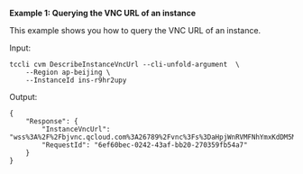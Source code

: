 **Example 1: Querying the VNC URL of an instance**

This example shows you how to query the VNC URL of an instance.

Input: 

```
tccli cvm DescribeInstanceVncUrl --cli-unfold-argument  \
    --Region ap-beijing \
    --InstanceId ins-r9hr2upy
```

Output: 
```
{
    "Response": {
        "InstanceVncUrl": "wss%3A%2F%2Fbjvnc.qcloud.com%3A26789%2Fvnc%3Fs%3DaHpjWnRVMFNhYmxKdDM5MjRHNlVTSVQwajNUSW0wb2tBbmFtREFCTmFrcy8vUUNPMG0wSHZNOUUxRm5PMmUzWmFDcWlOdDJIbUJxSTZDL0RXcHZxYnZZMmRkWWZWcEZia2lyb09XMzdKNmM9",
        "RequestId": "6ef60bec-0242-43af-bb20-270359fb54a7"
    }
}
```


